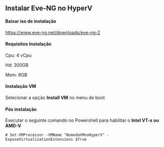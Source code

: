 ## Instalar Eve-NG no HyperV

#### Baixar iso de instalação
https://www.eve-ng.net/downloads/eve-ng-2

#### Requisitos Instalação

Cpu: 4 vCpu

Hd: 300GB

Mem: 8GB

#### Instalação VM

Selecionar a opção **Install VM** no menu de boot

#### Pós instalação

Executar o seguinte comando no Powershell para habilitar o **Intel VT-x ou AMD-V**

```# Set-VMProcessor -VMName "NomedaVMnoHyperV" -ExposeVirtualizationExtensions $True```
